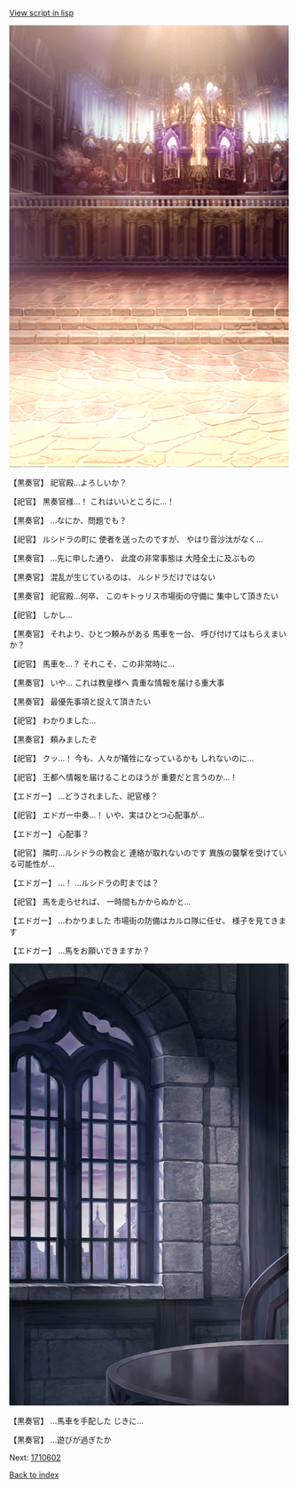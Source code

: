 [View script in lisp](../scripts/1710502.txt)

![006_church.png](../images/backgrounds/006_church.png)

【黒奏官】
祀官殿…よろしいか？

【祀官】
黒奏官様…！
これはいいところに…！

【黒奏官】
…なにか、問題でも？

【祀官】
ルシドラの町に
使者を送ったのですが、
やはり音沙汰がなく…

【黒奏官】
…先に申した通り、
此度の非常事態は
大陸全土に及ぶもの

【黒奏官】
混乱が生じているのは、
ルシドラだけではない

【黒奏官】
祀官殿…何卒、
このキトゥリス市場街の守備に
集中して頂きたい

【祀官】
しかし…

【黒奏官】
それより、ひとつ頼みがある
馬車を一台、
呼び付けてはもらえまいか？

【祀官】
馬車を…？
それこそ、この非常時に…

【黒奏官】
いや…
これは教皇様へ
貴重な情報を届ける重大事

【黒奏官】
最優先事項と捉えて頂きたい

【祀官】
わかりました…

【黒奏官】
頼みましたぞ

【祀官】
クッ…！
今も、人々が犠牲になっているかも
しれないのに…

【祀官】
王都へ情報を届けることのほうが
重要だと言うのか…！

【エドガー】
…どうされました、祀官様？

【祀官】
エドガー中奏…！
いや、実はひとつ心配事が…

【エドガー】
心配事？

【祀官】
隣町…ルシドラの教会と
連絡が取れないのです
異族の襲撃を受けている可能性が…

【エドガー】
…！
…ルシドラの町までは？

【祀官】
馬を走らせれば、
一時間もかからぬかと…

【エドガー】
…わかりました
市場街の防備はカルロ隊に任せ、
様子を見てきます

【エドガー】
…馬をお願いできますか？

![church_room.png](../images/backgrounds/church_room.png)

【黒奏官】
…馬車を手配した
じきに…

【黒奏官】
…遊びが過ぎたか

Next: [1710602](1710602.md)

[Back to index](index.md)

